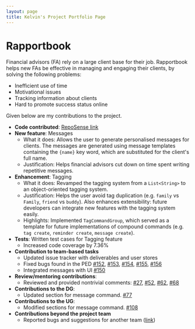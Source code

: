```yaml
---
layout: page
title: Kelvin's Project Portfolio Page
---
```


### 

# Rapportbook

Financial advisors (FA) rely on a large client base for their job. Rapportbook helps new FAs be effective in managing and engaging their clients, by solving the following problems:  

- Inefficient use of time  
- Motivational issues  
- Tracking information about clients  
- Hard to promote success status online  

Given below are my contributions to the project.  

- **Code contributed**: [RepoSense link](https://nus-cs2103-ay2223s1.github.io/tp-dashboard/?search=kelvinou01&breakdown=true&sort=groupTitle&sortWithin=title&since=2022-09-16&timeframe=commit&mergegroup=&groupSelect=groupByRepos&checkedFileTypes=docs~functional-code~test-code~other)  
- **New feature**: Messages
  - What it does: Allows the user to generate personalised messages for clients. The messages are generated using message templates containing the `{name}` key word, which are substituted for the client's full name. 
  - Justification: Helps financial advisors cut down on time spent writing repetitive messages. 
- **Enhancement**: Tagging 
  - What it does: Revamped the tagging system from a `List<String>` to an object-oriented tagging system. 
  - Justification: Helps the user avoid tag duplication (e.g. `family` vs `Family`, `friend` vs `buddy`). Also enhances extensibility: future developers can integrate new features with the tagging system easily.
  - Highlights: Implemented `TagCommandGroup`, which served as a template for future implementations of compound commands (e.g. `tag create`, `reminder create`, `message create`).
- **Tests**: Written test cases for Tagging feature
  - Increased code coverage by 7.36%
- **Contribution to team-based tasks**  
  - Updated issue tracker with deliverables and user stores 
  - Fixed bugs found in the PED [#152](https://github.com/AY2223S1-CS2103T-T13-2/tp/pull/152), [#153](https://github.com/AY2223S1-CS2103T-T13-2/tp/pull/153), [#154](https://github.com/AY2223S1-CS2103T-T13-2/tp/pull/154), [#155](https://github.com/AY2223S1-CS2103T-T13-2/tp/pull/155), [#156](https://github.com/AY2223S1-CS2103T-T13-2/tp/pull/156)
  - Integrated messages with UI [#150](https://github.com/AY2223S1-CS2103T-T13-2/tp/pull/105)
- **Review/mentoring contributions**:  
  - Reviewed and provided nontrivial comments: [#27](https://github.com/AY2223S1-CS2103T-T13-2/tp/pull/27), [#52](https://github.com/AY2223S1-CS2103T-T13-2/tp/pull/52), [#62](https://github.com/AY2223S1-CS2103T-T13-2/tp/pull/62), [#68](https://github.com/AY2223S1-CS2103T-T13-2/tp/pull/68)
- **Contributions to the DG**:  
  - Updated section for message command. [#77](https://github.com/AY2223S1-CS2103T-T13-2/tp/pull/77)
- **Contributions to the UG**:  
  - Modified sections for message command. [#108](https://github.com/AY2223S1-CS2103T-T13-2/tp/pull/108)
- **Contributions beyond the project team**
  - Reported bugs and suggestions for another team ([link](https://github.com/kelvinou01/ped/issues))
